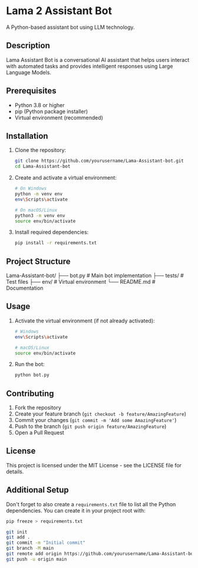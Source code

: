 # Lama 2 Assistant Bot

A Python-based assistant bot using LLM technology.

## Description

Lama Assistant Bot is a conversational AI assistant that helps users interact with automated tasks and provides intelligent responses using Large Language Models.

## Prerequisites

- Python 3.8 or higher
- pip (Python package installer)
- Virtual environment (recommended)

## Installation

1. Clone the repository:
    ```bash
    git clone https://github.com/yourusername/Lama-Assistant-bot.git
    cd Lama-Assistant-bot
    ```

2. Create and activate a virtual environment:
    ```bash
    # On Windows
    python -m venv env
    env\Scripts\activate

    # On macOS/Linux
    python3 -m venv env
    source env/bin/activate
    ```

3. Install required dependencies:
    ```bash
    pip install -r requirements.txt
    ```

## Project Structure
Lama-Assistant-bot/ ├── bot.py # Main bot implementation ├── tests/ # Test files ├── env/ # Virtual environment └── README.md # Documentation

## Usage

1. Activate the virtual environment (if not already activated):
    ```bash
    # Windows
    env\Scripts\activate

    # macOS/Linux
    source env/bin/activate
    ```

2. Run the bot:
    ```bash
    python bot.py
    ```

## Contributing

1. Fork the repository
2. Create your feature branch (`git checkout -b feature/AmazingFeature`)
3. Commit your changes (`git commit -m 'Add some AmazingFeature'`)
4. Push to the branch (`git push origin feature/AmazingFeature`)
5. Open a Pull Request

## License

This project is licensed under the MIT License - see the LICENSE file for details.

## Additional Setup

Don't forget to also create a `requirements.txt` file to list all the Python dependencies. You can create it in your project root with:
```bash
pip freeze > requirements.txt

git init
git add .
git commit -m "Initial commit"
git branch -M main
git remote add origin https://github.com/yourusername/Lama-Assistant-bot.git
git push -u origin main
